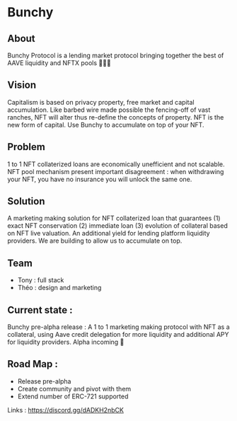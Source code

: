 # Bunchy

## About
Bunchy Protocol is a lending market protocol bringing together the best of AAVE liquidity and NFTX pools 👻🐵💐



## Vision
Capitalism is based on privacy property, free market and capital accumulation.
Like barbed wire made possible the fencing-off of vast ranches, NFT will alter thus re-define the concepts of property. NFT is the new form of capital.
Use Bunchy to accumulate on top of your NFT. 


## Problem
1 to 1 NFT collaterized loans are economically unefficient and not scalable.
NFT pool mechanism present important disagreement : when withdrawing your NFT, you have no insurance you will unlock the same one.


## Solution
A marketing making solution for NFT collaterized loan that guarantees (1) exact NFT conservation (2) immediate loan (3) evolution of collateral based on NFT live valuation.
An additional yield for lending platform liquidity providers.
We are building to allow us to accumulate on top.


## Team
- Tony : full stack
- Théo : design and marketing


## Current state :
Bunchy pre-alpha release : A 1 to 1 marketing making protocol with NFT as a collateral, using Aave credit delegation for more liquidity and additional APY for liquidity providers.
Alpha incoming 👀


## Road Map :
- Release pre-alpha
- Create community and pivot with them
- Extend number of ERC-721 supported


Links :
https://discord.gg/dADKH2nbCK

